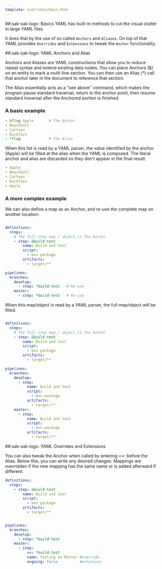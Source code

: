 ```yaml
---
template: overrides/main.html
---
```


##:sak-sak-logo: Basics
YAML has built-in methods to cut the visual clutter in large YAML files.

It does that by the use of so called `Anchors` and `Aliases`. On top of that YAML provides `Overrides` and `Extensions` to tweak the `Anchor` functionality.

##:sak-sak-logo: YAML Anchors and Alias

Anchors and Aliases are YAML constructions that allow you to reduce repeat syntax and extend existing data nodes. You can place Anchors (&) on an entity to mark a multi-line section. You can then use an Alias (\*) call that anchor later in the document to reference that section.

The Alias essentially acts as a "see above’’ command, which makes the program pause standard traversal, return to the anchor point, then resume standard traversal after the Anchored portion is finished.

### A basic example

```yaml linenums="1" hl_lines="1 5"
- &flag Apple       # The Anchor
- Beachball
- Cartoon
- Duckface
- *flag             # The Alias
```

When this list is read by a YAML parser, the value identified by the anchor (Apple) will be filled at the alias when the YAML is composed. The literal anchor and alias are discarded so they don’t appear in the final result.

```yaml linenums="1" hl_lines="1 5"
- Apple
- Beachball
- Cartoon
- Duckface
- Apple
```

### A more complex example

We can also define a map as an Anchor, and re-use the complete map on another location:

```yaml linenums="1" hl_lines="4-9 14 16"

definitions: 
  steps:
    # The full step map / object is the Anchor
    - step: &build-test
        name: Build and test
        script:
          - mvn package
        artifacts:
          - target/**

pipelines:
  branches:
    develop:
      - step: *build-test   # Re-use 
    master:
      - step: *build-test   # Re-use 
```

When this map/object is read by a YAML parser, the full map/object will be filled.

```yaml linenums="1" hl_lines="4 15-19 21-26"

definitions: 
  steps:
    # The full step map / object is the Anchor
    - step: &build-test
        name: Build and test
        script:
          - mvn package
        artifacts:
          - target/**

pipelines:
  branches:
    develop:
      - step:
          name: Build and test
          script:
            - mvn package
          artifacts:
            - target/**
    master:
      - step:
          name: Build and test
          script:
            - mvn package
          artifacts:
            - target/**
```



##:sak-sak-logo: YAML Overrides and Extensions

You can also tweak the Anchor when called by entering <<: before the Alias. Below this, you can write any desired changes. Mappings are overridden if the new mapping has the same name or is added afterward if different.

```yaml linenums="1"
definitions: 
  steps:
    - step: &build-test
        name: Build and test
        script:
          - mvn package
        artifacts:
          - target/**


pipelines:
  branches:
    develop:
      - step: *build-test
    master:
      - step: 
          <<: *build-test
          name: Testing on Master #override
          ongoing: false          #extension
```